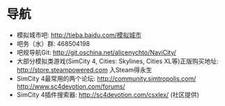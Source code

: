 # 导航
* 模拟城市吧: http://tieba.baidu.com/模拟城市
* 吧务（水）群: 468504198
* 吧规导航Git: http://git.oschina.net/alicenychto/NaviCity/
* 大部分模拟类游戏(SimCity 4, Cities: Skylines, Cities XL等)正版购买地址: http://store.steampowered.com 入Steam得永生
* SimCity 4最常用的两个论坛: http://community.simtropolis.com/ http://www.sc4devotion.com/forums/
* SimCity 4插件搜索器: http://sc4devotion.com/csxlex/ (社区提供)